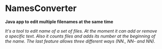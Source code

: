 # NamesConverter

**Java app to edit multiple filenames at the same time**

*It's a tool to edit name of a set of files. At the moment it can add or remove a specific text. Also it counts files and adds its number at the beginning of the name. The last feature allows three different ways (NN., NN- and NN).*
